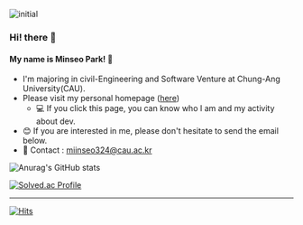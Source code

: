 ![initial](https://user-images.githubusercontent.com/67571521/211616557-b76269f9-ce4a-41dd-b1ec-e8389fb42b53.jpg)

### Hi! there :baby_chick:
#### My name is Minseo Park! 🐥

- I'm majoring in civil-Engineering and Software Venture at Chung-Ang University(CAU).
- Please visit my personal homepage ([here](https://miiiiinseo.notion.site/MINSEO-PARK-f2fac2e592ba43a5aef76e0189ab2acc))
	- :computer: If you click this page, you can know who I am and my activity about dev.
- :blush: If you are interested in me, please don't hesitate to send the email below.
- :postbox: Contact : miinseo324@cau.ac.kr

![Anurag's GitHub stats](https://github-readme-stats.vercel.app/api?username=miinseo324&theme=flag-india&show_icons=true)

[![Solved.ac Profile](http://mazassumnida.wtf/api/v2/generate_badge?boj=miinseo324)](https://solved.ac/miinseo324/)

---------------------------------------------------------------------------------
[![Hits](https://hits.seeyoufarm.com/api/count/incr/badge.svg?url=https%3A%2F%2Fgithub.com%2Fmiinseo324&count_bg=%23CC3333&title_bg=%2326BB98&icon=&icon_color=%23E7E7E7&title=hits&edge_flat=true)](https://hits.seeyoufarm.com)



<!--
**miinseo324/miinseo324** is a ✨ _special_ ✨ repository because its `README.md` (this file) appears on your GitHub profile.

Here are some ideas to get you started:

- 🔭 I’m currently working on ...
- 🌱 I’m currently learning ...
- 👯 I’m looking to collaborate on ...
- 🤔 I’m looking for help with ...
- 💬 Ask me about ...
- 📫 How to reach me: ...
- 😄 Pronouns: ...
- ⚡ Fun fact: ...
-->
